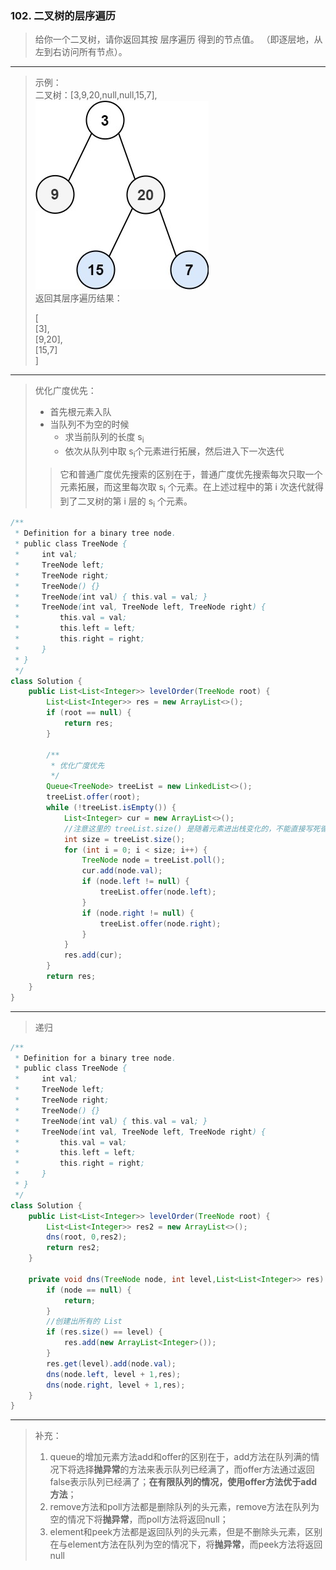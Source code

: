 ### 102. 二叉树的层序遍历

>给你一个二叉树，请你返回其按 层序遍历 得到的节点值。 （即逐层地，从左到右访问所有节点）。   
***
>示例：   
>二叉树：[3,9,20,null,null,15,7],   
![示例1](tree1.jpg)      
>返回其层序遍历结果：   
>   
>[   
>  [3],   
>  [9,20],   
>  [15,7]   
>]   

***
>优化广度优先：   
> * 首先根元素入队
> * 当队列不为空的时候   
>      * 求当前队列的长度 s<sub>i</sub>​
>      * 依次从队列中取 s<sub>i</sub>​​个元素进行拓展，然后进入下一次迭代   
>>它和普通广度优先搜索的区别在于，普通广度优先搜索每次只取一个元素拓展，而这里每次取 s<sub>i</sub>​ 个元素。在上述过程中的第 i 次迭代就得到了二叉树的第 i 层的 s<sub>i</sub>​ 个元素。

```java
/**
 * Definition for a binary tree node.
 * public class TreeNode {
 *     int val;
 *     TreeNode left;
 *     TreeNode right;
 *     TreeNode() {}
 *     TreeNode(int val) { this.val = val; }
 *     TreeNode(int val, TreeNode left, TreeNode right) {
 *         this.val = val;
 *         this.left = left;
 *         this.right = right;
 *     }
 * }
 */
class Solution {
    public List<List<Integer>> levelOrder(TreeNode root) {
        List<List<Integer>> res = new ArrayList<>();
        if (root == null) {
            return res;
        }

        /**
         * 优化广度优先
         */
        Queue<TreeNode> treeList = new LinkedList<>();
        treeList.offer(root);
        while (!treeList.isEmpty()) {
            List<Integer> cur = new ArrayList<>();
            //注意这里的 treeList.size() 是随着元素进出栈变化的，不能直接写死循环条件里
            int size = treeList.size();
            for (int i = 0; i < size; i++) {
                TreeNode node = treeList.poll();
                cur.add(node.val);
                if (node.left != null) {
                    treeList.offer(node.left);
                }
                if (node.right != null) {
                    treeList.offer(node.right);
                }
            }
            res.add(cur);
        }
        return res;
    }
}
```

***
>递归
```java
/**
 * Definition for a binary tree node.
 * public class TreeNode {
 *     int val;
 *     TreeNode left;
 *     TreeNode right;
 *     TreeNode() {}
 *     TreeNode(int val) { this.val = val; }
 *     TreeNode(int val, TreeNode left, TreeNode right) {
 *         this.val = val;
 *         this.left = left;
 *         this.right = right;
 *     }
 * }
 */
class Solution {
    public List<List<Integer>> levelOrder(TreeNode root) {
        List<List<Integer>> res2 = new ArrayList<>();
        dns(root, 0,res2);
        return res2;
    }

    private void dns(TreeNode node, int level,List<List<Integer>> res) {
        if (node == null) {
            return;
        }
        //创建出所有的 List
        if (res.size() == level) {
            res.add(new ArrayList<Integer>());
        }
        res.get(level).add(node.val);
        dns(node.left, level + 1,res);
        dns(node.right, level + 1,res);
    }
}
```

***
>补充：
>1. queue的增加元素方法add和offer的区别在于，add方法在队列满的情况下将选择**抛异常**的方法来表示队列已经满了，而offer方法通过返回false表示队列已经满了；**在有限队列的情况，使用offer方法优于add方法**；
>2. remove方法和poll方法都是删除队列的头元素，remove方法在队列为空的情况下将**抛异常**，而poll方法将返回null；
>3. element和peek方法都是返回队列的头元素，但是不删除头元素，区别在与element方法在队列为空的情况下，将**抛异常**，而peek方法将返回null

